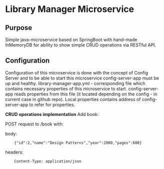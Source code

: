 # Library Manager Microservice

## Purpose
Simple java-microservice based on SpringBoot with hand-made InMemoryDB for ability to show simple CRUD operations via RESTful API.

## Configuration
Configuration of this microservice is done with the concept of Config Server and to be able to start this microservice config-server-app must be up and healthy. 
library-manager-app.yml - corresponding file which contains necessary properties of this microservice to start. config-server-app reads properties from this file (it located depending on the config - in current case in github repo).
Local properties contains address of config-server-app to refer for properties.

**CRUD operations implementation**
Add book:

POST request to /book with:

body:
```
    {"id":2,"name":"Design Patterns","year":2000,"pages":600}
```
headers:
```
    Content-Type: application/json
```    



    
 